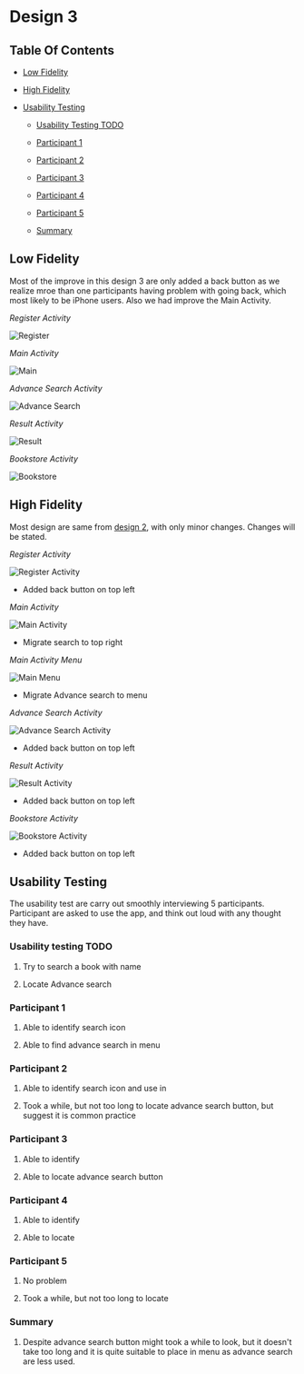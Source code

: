 # Design 3

## Table Of Contents

- [Low Fidelity](Design3.md#low-fidelity)

- [High Fidelity](Design3.md#high-fidelity)

- [Usability Testing](Design3.md#usability-testing)

  - [Usability Testing TODO](Design3.md#usability-testing-todo)

  - [Participant 1](Design3.md#participant-1)

  - [Participant 2](Design3.md#participant-2)

  - [Participant 3](Design3.md#participant-3)

  - [Participant 4](Design3.md#participant-4)

  - [Participant 5](Design3.md#participant-5)

  - [Summary](Design3.md#summary)

## Low Fidelity

Most of the improve in this design 3 are only added a back button as we realize mroe than one participants having problem with going back, which most likely to be iPhone users. Also we had improve the Main Activity.

*Register Activity*

![Register](lowfidelity/d3_register.png)

*Main Activity*

![Main](lowfidelity/d3_main.png)

*Advance Search Activity*

![Advance Search](lowfidelity/d3_advancesearch.png)

*Result Activity*

![Result](lowfidelity/d3_result.png)

*Bookstore Activity*

![Bookstore](lowfidelity/d3_bookstore.png)

## High Fidelity

Most design are same from [design 2](Design2.md), with only minor changes. Changes will be stated.

*Register Activity*

![Register Activity](screenshot/d3_register.png)

- Added back button on top left

*Main Activity*

![Main Activity](screenshot/d3_main.png)

- Migrate search to top right

*Main Activity Menu*

![Main Menu](screenshot/d3_mainmenu.png)

- Migrate Advance search to menu

*Advance Search Activity*

![Advance Search Activity](screenshot/d3_advancesearch.png)

- Added back button on top left

*Result Activity*

![Result Activity](screenshot/d3_result.png)

- Added back button on top left

*Bookstore Activity*

![Bookstore Activity](screenshot/d3_bookstore.png)

- Added back button on top left

## Usability Testing

The usability test are carry out smoothly interviewing 5 participants. Participant are asked to use the app, and think out loud with any thought they have. 

### Usability testing TODO

1. Try to search a book with name

1. Locate Advance search

### Participant 1

1. Able to identify search icon

1. Able to find advance search in menu

### Participant 2

1. Able to identify search icon and use in

1. Took a while, but not too long to locate advance search button, but suggest it is common practice

### Participant 3

1. Able to identify

1. Able to locate advance search button

### Participant 4

1. Able to identify

1. Able to locate

### Participant 5

1. No problem

1. Took a while, but not too long to locate

### Summary

1. Despite advance search button might took a while to look, but it doesn't take too long and it is quite suitable to place in menu as advance search are less used. 